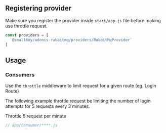 ## Registering provider

Make sure you register the provider inside `start/app.js` file before making use throttle request.

```js
const providers = [
  `@small6oy/adonis-rabbitmq/providers/RabbitMqProvider`
]
```

## Usage

### Consumers

Use the `throttle` middleware to limit request for a given route (eg. Login Route)

The following example throttle request be limiting the number of login attempts for 5 requests every 3 minutes.

Throttle 5 request per minute

```javascript
// app/Consumer/****.js

```
